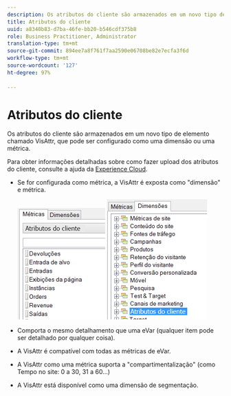 ```yaml
---
description: Os atributos do cliente são armazenados em um novo tipo de elemento chamado VisAttr, que pode ser configurado como uma dimensão ou uma métrica.
title: Atributos do cliente
uuid: a8340b83-d7ba-46fe-bb20-b546cdf375b8
role: Business Practitioner, Administrator
translation-type: tm+mt
source-git-commit: 894ee7a8f761f7aa2590e06708be82e7ecfa3f6d
workflow-type: tm+mt
source-wordcount: '127'
ht-degree: 97%

---
```



# Atributos do cliente

Os atributos do cliente são armazenados em um novo tipo de elemento chamado VisAttr, que pode ser configurado como uma dimensão ou uma métrica.

Para obter informações detalhadas sobre como fazer upload dos atributos do cliente, consulte a ajuda da [Experience Cloud](https://docs.adobe.com/content/help/pt-BR/core-services/interface/customer-attributes/attributes.html).

* Se for configurada como métrica, a VisAttr é exposta como &quot;dimensão&quot; e métrica.

   ![](assets/ca_metrics.png) ![](assets/ca_dimension.png)

* Comporta o mesmo detalhamento que uma eVar (qualquer item pode ser detalhado por qualquer coisa).
* A VisAttr é compatível com todas as métricas de eVar.
* A VisAttr como uma métrica suporta a &quot;compartimentalização&quot; (como Tempo no site: 0 a 30, 31 a 60…)
* A VisAttr está disponível como uma dimensão de segmentação.

